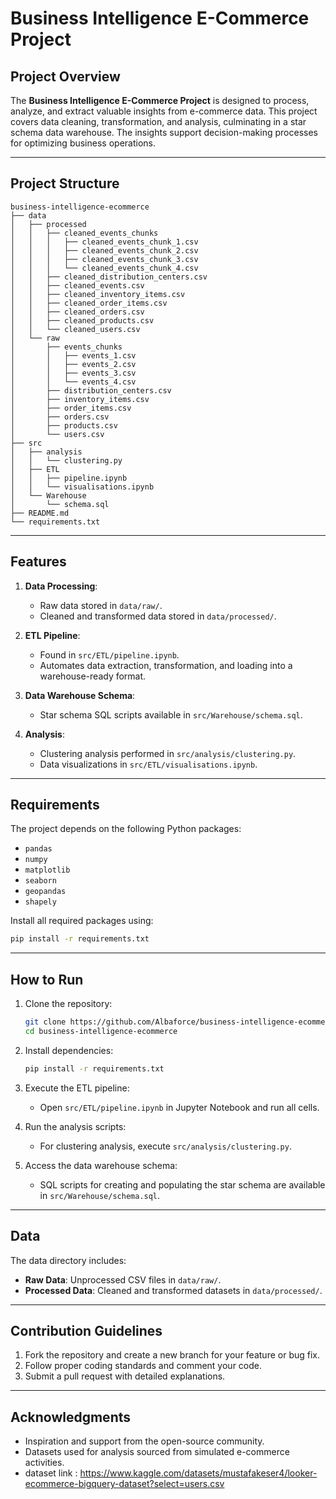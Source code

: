 # Business Intelligence E-Commerce Project

## Project Overview
The **Business Intelligence E-Commerce Project** is designed to process, analyze, and extract valuable insights from e-commerce data. This project covers data cleaning, transformation, and analysis, culminating in a star schema data warehouse. The insights support decision-making processes for optimizing business operations.

---

## Project Structure
```
business-intelligence-ecommerce
├── data
│   ├── processed
│   │   ├── cleaned_events_chunks
│   │   │   ├── cleaned_events_chunk_1.csv
│   │   │   ├── cleaned_events_chunk_2.csv
│   │   │   ├── cleaned_events_chunk_3.csv
│   │   │   └── cleaned_events_chunk_4.csv
│   │   ├── cleaned_distribution_centers.csv
│   │   ├── cleaned_events.csv
│   │   ├── cleaned_inventory_items.csv
│   │   ├── cleaned_order_items.csv
│   │   ├── cleaned_orders.csv
│   │   ├── cleaned_products.csv
│   │   └── cleaned_users.csv
│   └── raw
│       ├── events_chunks
│       │   ├── events_1.csv
│       │   ├── events_2.csv
│       │   ├── events_3.csv
│       │   └── events_4.csv
│       ├── distribution_centers.csv
│       ├── inventory_items.csv
│       ├── order_items.csv
│       ├── orders.csv
│       ├── products.csv
│       └── users.csv
├── src
│   ├── analysis
│   │   └── clustering.py
│   ├── ETL
│   │   ├── pipeline.ipynb
│   │   └── visualisations.ipynb
│   └── Warehouse
│       └── schema.sql
├── README.md
└── requirements.txt
```

---

## Features
1. **Data Processing**:
   - Raw data stored in `data/raw/`.
   - Cleaned and transformed data stored in `data/processed/`.

2. **ETL Pipeline**:
   - Found in `src/ETL/pipeline.ipynb`.
   - Automates data extraction, transformation, and loading into a warehouse-ready format.

3. **Data Warehouse Schema**:
   - Star schema SQL scripts available in `src/Warehouse/schema.sql`.

4. **Analysis**:
   - Clustering analysis performed in `src/analysis/clustering.py`.
   - Data visualizations in `src/ETL/visualisations.ipynb`.

---

## Requirements
The project depends on the following Python packages:
- `pandas`
- `numpy`
- `matplotlib`
- `seaborn`
- `geopandas`
- `shapely`

Install all required packages using:
```bash
pip install -r requirements.txt
```

---

## How to Run
1. Clone the repository:
   ```bash
   git clone https://github.com/Albaforce/business-intelligence-ecommerce.git
   cd business-intelligence-ecommerce
   ```

2. Install dependencies:
   ```bash
   pip install -r requirements.txt
   ```

3. Execute the ETL pipeline:
   - Open `src/ETL/pipeline.ipynb` in Jupyter Notebook and run all cells.

4. Run the analysis scripts:
   - For clustering analysis, execute `src/analysis/clustering.py`.

5. Access the data warehouse schema:
   - SQL scripts for creating and populating the star schema are available in `src/Warehouse/schema.sql`.

---

## Data
The data directory includes:
- **Raw Data**: Unprocessed CSV files in `data/raw/`.
- **Processed Data**: Cleaned and transformed datasets in `data/processed/`.

---

## Contribution Guidelines
1. Fork the repository and create a new branch for your feature or bug fix.
2. Follow proper coding standards and comment your code.
3. Submit a pull request with detailed explanations.

---

## Acknowledgments
- Inspiration and support from the open-source community.
- Datasets used for analysis sourced from simulated e-commerce activities.
- dataset link : https://www.kaggle.com/datasets/mustafakeser4/looker-ecommerce-bigquery-dataset?select=users.csv

